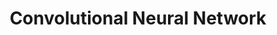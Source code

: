 ---
layout: default
title: Convolutional Neural Network
nav_order: 5
has_children: true
parent: Lectures
permalink: /lectures/CNN/convolutional neural network
---